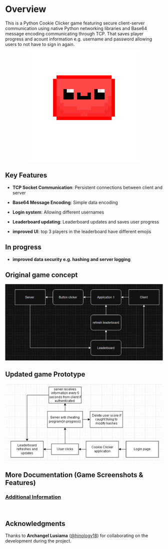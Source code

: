 # Overview
This is a Python Cookie Clicker game featuring secure client-server communication using native Python networking libraries and Base64 message encoding communicating through TCP. That saves player progress and acount information e.g. username and password allowing users to not have to sign in again.
<p align="center">
  <img src="images/BlobAnimations/largerJeff.png" alt="Blob" />
</p>

## Key Features

- **TCP Socket Communication**: Persistent connections between client and server

- **Base64 Message Encoding**: Simple data encoding

- **Login system**: Allowing different usernames

- **Leaderboard updating**: Leaderboard updates and saves user progress 

- **improved UI**: top 3 players in the leaderboard have different emojis

## In progress

- **improved data security e.g. hashing and server logging**

## Original game concept
<p align="center">
  <img src="images/Concept.png" alt="Original game concept" />
</p>

## Updated game Prototype
<p align="center">
  <img src="images/NewConcept.JPG" alt="Updated game prototype" />
</p>

## More Documentation (Game Screenshots & Features)

### [Additional Information](AdditionalInfo.md)
<br>

## Acknowledgments

Thanks to **Archangel Lusiama** ([@hinology18](https://github.com/hinology18)) for collaborating on the development during the project.

